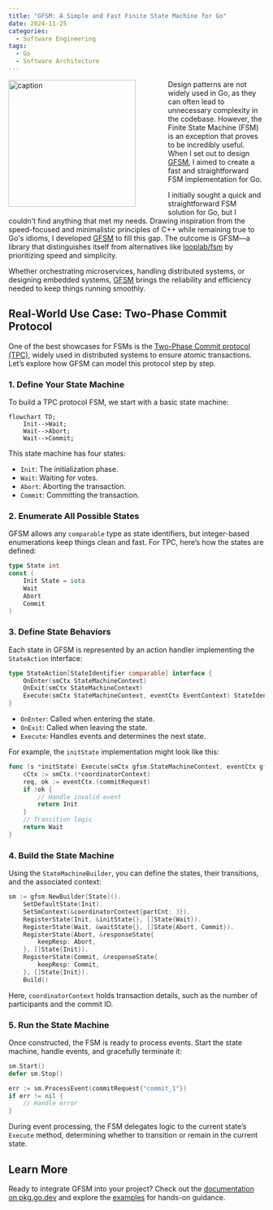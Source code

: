 ```yaml
---
title: "GFSM: A Simple and Fast Finite State Machine for Go"
date: 2024-11-25
categories:
  - Software Engineering
tags:
  - Go
  - Software Architecture
---
```


<figure style="float: left; width: 300px; margin: 0 1em 1em 0;" markdown>
  <a href="https://sysdev.me/wp-content/uploads/2024/11/fsm.png" target="_blank">
    <img src="https://sysdev.me/wp-content/uploads/2024/11/fsm.png" alt="caption" width="250">
  </a>
</figure>

Design patterns are not widely used in Go, as they can often lead to unnecessary complexity in the codebase. However, the Finite State Machine (FSM) is an exception that proves to be incredibly useful. When I set out to design [GFSM](https://github.com/astavonin/gfsm), I aimed to create a fast and straightforward FSM implementation for Go.

I initially sought a quick and straightforward FSM solution for Go, but I couldn't find anything that met my needs. Drawing inspiration from the speed-focused and minimalistic principles of C++ while remaining true to Go's idioms, I developed [GFSM](https://github.com/astavonin/gfsm) to fill this gap. The outcome is GFSM—a library that distinguishes itself from alternatives like [looplab/fsm](https://github.com/looplab/fsm) by prioritizing speed and simplicity.

Whether orchestrating microservices, handling distributed systems, or designing embedded systems, [GFSM](https://github.com/astavonin/gfsm) brings the reliability and efficiency needed to keep things running smoothly.
<!-- more -->
## Real-World Use Case: Two-Phase Commit Protocol

One of the best showcases for FSMs is the [Two-Phase Commit protocol (TPC)](https://en.wikipedia.org/wiki/Two-phase_commit_protocol), widely used in distributed systems to ensure atomic transactions. Let’s explore how GFSM can model this protocol step by step.

### 1. Define Your State Machine

To build a TPC protocol FSM, we start with a basic state machine:

```mermaid
flowchart TD;
    Init-->Wait;
    Wait-->Abort;
    Wait-->Commit;
```

This state machine has four states:

- `Init`: The initialization phase.
- `Wait`: Waiting for votes.
- `Abort`: Aborting the transaction.
- `Commit`: Committing the transaction.

### 2. Enumerate All Possible States

GFSM allows any `comparable` type as state identifiers, but integer-based enumerations keep things clean and fast. For TPC, here’s how the states are defined:

```go
type State int
const (
    Init State = iota
    Wait
    Abort
    Commit
)
```

### 3. Define State Behaviors

Each state in GFSM is represented by an action handler implementing the `StateAction` interface:

```go
type StateAction[StateIdentifier comparable] interface {
    OnEnter(smCtx StateMachineContext)
    OnExit(smCtx StateMachineContext)
    Execute(smCtx StateMachineContext, eventCtx EventContext) StateIdentifier
}
```

- `OnEnter`: Called when entering the state.
- `OnExit`: Called when leaving the state.
- `Execute`: Handles events and determines the next state.

For example, the `initState` implementation might look like this:

```go
func (s *initState) Execute(smCtx gfsm.StateMachineContext, eventCtx gfsm.EventContext) State {
    cCtx := smCtx.(*coordinatorContext)
    req, ok := eventCtx.(commitRequest)
    if !ok {
        // Handle invalid event
        return Init
    }
    // Transition logic
    return Wait
}
```

### 4. Build the State Machine

Using the `StateMachineBuilder`, you can define the states, their transitions, and the associated context:

```go
sm := gfsm.NewBuilder[State]().
    SetDefaultState(Init).
    SetSmContext(&coordinatorContext{partCnt: 3}).
    RegisterState(Init, &initState{}, []State{Wait}).
    RegisterState(Wait, &waitState{}, []State{Abort, Commit}).
    RegisterState(Abort, &responseState{
        keepResp: Abort,
    }, []State{Init}).
    RegisterState(Commit, &responseState{
        keepResp: Commit,
    }, []State{Init}).
    Build()
```

Here, `coordinatorContext` holds transaction details, such as the number of participants and the commit ID.

### 5. Run the State Machine

Once constructed, the FSM is ready to process events. Start the state machine, handle events, and gracefully terminate it:

```go
sm.Start()
defer sm.Stop()

err := sm.ProcessEvent(commitRequest{"commit_1"})
if err != nil {
    // Handle error
}
```

During event processing, the FSM delegates logic to the current state’s `Execute` method, determining whether to transition or remain in the current state.

## Learn More
Ready to integrate GFSM into your project? Check out the [documentation on pkg.go.dev](https://pkg.go.dev/github.com/astavonin/gfsm) and explore the [examples](https://github.com/astavonin/gfsm/tree/main/examples) for hands-on guidance.